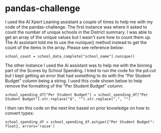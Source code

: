# pandas-challenge
I used the AI Xpert Leaning assistant a couple of times to help me with my code of the pandas-challenge.
The first instance was where it asked to count the number of unique schools in the District summary. I was able to get an array of the unique values but I wasn't sure how to count them up. The Ai assistant told me to use the nunique() method instead to get the count of the items in the array. Please see reference below:

    school_count = school_data_complete["school_name"].nunique()

The other instance I used the Ai assistant was to help me with the binning part of the Scores by School Spending. I tried to run the code for the pd.cut but I kept getting an error that had something to do with the "Per Student Budget" column being a string. I used this code shown below to help remove the formatting of the "Per Student Budget" column:

    school_spending_df["Per Student Budget"] = school_spending_df["Per Student Budget"].str.replace("$", "").str.replace(",", "")

I then ran this code on the next line based on prior knowledge on how to convert types:

    school_spending_df = school_spending_df.astype({"Per Student Budget": float}, errors='raise')
    
